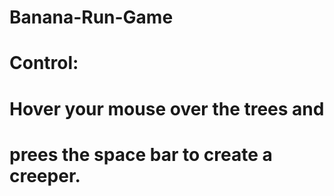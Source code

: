 # Banana-Run-Game
# Control:
# Hover your mouse over the trees and
# prees the space bar to create a creeper.
